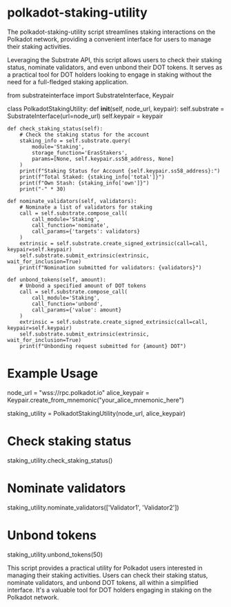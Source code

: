 # polkadot-staking-utility 
The polkadot-staking-utility script streamlines staking interactions on the Polkadot network, providing a convenient interface for users to manage their staking activities.

Leveraging the Substrate API, this script allows users to check their staking status, nominate validators, and even unbond their DOT tokens. It serves as a practical tool for DOT holders looking to engage in staking without the need for a full-fledged staking application.

from substrateinterface import SubstrateInterface, Keypair

class PolkadotStakingUtility:
    def __init__(self, node_url, keypair):
        self.substrate = SubstrateInterface(url=node_url)
        self.keypair = keypair

    def check_staking_status(self):
        # Check the staking status for the account
        staking_info = self.substrate.query(
            module='Staking',
            storage_function='ErasStakers',
            params=[None, self.keypair.ss58_address, None]
        )
        print(f"Staking Status for Account {self.keypair.ss58_address}:")
        print(f"Total Staked: {staking_info['total']}")
        print(f"Own Stash: {staking_info['own']}")
        print("-" * 30)

    def nominate_validators(self, validators):
        # Nominate a list of validators for staking
        call = self.substrate.compose_call(
            call_module='Staking',
            call_function='nominate',
            call_params={'targets': validators}
        )
        extrinsic = self.substrate.create_signed_extrinsic(call=call, keypair=self.keypair)
        self.substrate.submit_extrinsic(extrinsic, wait_for_inclusion=True)
        print(f"Nomination submitted for validators: {validators}")

    def unbond_tokens(self, amount):
        # Unbond a specified amount of DOT tokens
        call = self.substrate.compose_call(
            call_module='Staking',
            call_function='unbond',
            call_params={'value': amount}
        )
        extrinsic = self.substrate.create_signed_extrinsic(call=call, keypair=self.keypair)
        self.substrate.submit_extrinsic(extrinsic, wait_for_inclusion=True)
        print(f"Unbonding request submitted for {amount} DOT")

# Example Usage
node_url = "wss://rpc.polkadot.io"
alice_keypair = Keypair.create_from_mnemonic("your_alice_mnemonic_here")

staking_utility = PolkadotStakingUtility(node_url, alice_keypair)

# Check staking status
staking_utility.check_staking_status()

# Nominate validators
staking_utility.nominate_validators(['Validator1', 'Validator2'])

# Unbond tokens
staking_utility.unbond_tokens(50)


This script provides a practical utility for Polkadot users interested in managing their staking activities. Users can check their staking status, nominate validators, and unbond DOT tokens, all within a simplified interface. It's a valuable tool for DOT holders engaging in staking on the Polkadot network.
